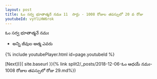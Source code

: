 ```yaml
---
layout: post
title: ఓం సర్వ భూతాత్మనే నమః 11  సార్లు - 1008 రోజుల తపస్సులో 20 వ రోజు
youtubeId: vyYlLHW6rok
---
```

 
 
 ఓం సర్వ భూతాత్మనే నమః  
 
 -  అన్ని జీవుల ఆత్మ ఎవరు 
 
  
 
  
 
 
 
 
 
 


{% include youtubePlayer.html id=page.youtubeId %}
 
[Next]({{ site.baseurl }}{% link  split2/_posts/2018-12-06-ఓం ఆధయే నమః- 1008 రోజుల తపస్సులో రోజు 29.md%})
 
